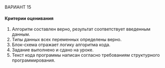 
ВАРИАНТ 15

#### Критерии оценивания

1. Алгоритм составлен верно, результат соответствует введенным данным.  
2. Типы данных всех переменных определены верно.  
3. Блок-схема отражает логику алгоритма кода.  
4. Задание выполнено и сдано на уроке.  
5. Текст кода программы написан согласно требованиям структурного программирования.